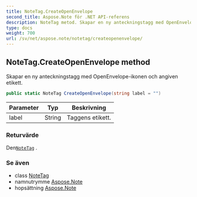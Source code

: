 ```yaml
---
title: NoteTag.CreateOpenEnvelope
second_title: Aspose.Note för .NET API-referens
description: NoteTag metod. Skapar en ny anteckningstagg med OpenEnvelopeikonen och angiven etikett.
type: docs
weight: 700
url: /sv/net/aspose.note/notetag/createopenenvelope/
---
```

## NoteTag.CreateOpenEnvelope method

Skapar en ny anteckningstagg med OpenEnvelope-ikonen och angiven etikett.

```csharp
public static NoteTag CreateOpenEnvelope(string label = "")
```

| Parameter | Typ | Beskrivning |
| --- | --- | --- |
| label | String | Taggens etikett. |

### Returvärde

Den[`NoteTag`](../) .

### Se även

* class [NoteTag](../)
* namnutrymme [Aspose.Note](../../notetag/)
* hopsättning [Aspose.Note](../../../)


